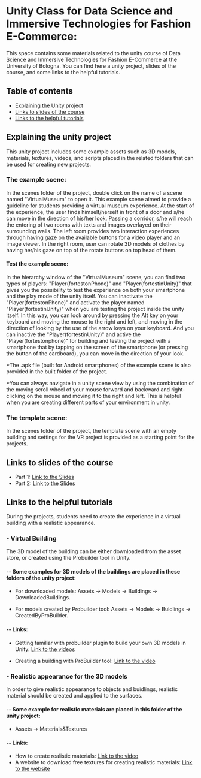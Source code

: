 # Unity Class for Data Science and Immersive Technologies for Fashion E-Commerce:
This space contains some materials related to the unity course of Data Science and Immersive Technologies for Fashion E-Commerce at the University of Bologna. You can find here a unity project, slides of the course, and some links to the helpful tutorials. 

## Table of contents
* [Explaining the Unity project](#Explanation)
* [Links to slides of the course](#slides)
* [Links to the helpful tutorials](#Tutorials)

## Explaining the unity project

This unity project includes some example assets such as 3D models, materials, textures, videos, and scripts placed in the related folders that can be used for creating new projects. 

### The example scene:

In the scenes folder of the project, double click on the name of a scene named "VirtualMuseum" to open it. This example scene aimed to provide a guideline for students providing a virtual museum experience. At the start of the experience, the user finds himself/herself in front of a door and s/he can move in the direction of his/her look. Passing a corridor, s/he will reach the entering of two rooms with texts and images overlayed on their surrounding walls. The left room provides two interaction experiences through having gaze on the available buttons for a video player and an image viewer. In the right room, user can rotate 3D models of clothes by having her/his gaze on top of the rotate buttons on top head of them.

#### Test the example scene:
In the hierarchy window of the "VirtualMuseum" scene, you can find two types of players: "Player(fortestonPhone)" and "Player(fortestinUnity)" that gives you the possibility to test the experience on both your smartphone and the play mode of the unity itself. 
You can inactivate the "Player(fortestonPhone)" and activate the player named "Player(fortestinUnity)" when you are testing the project inside the unity itself. In this way, you can look around by pressing the Alt key on your keyboard and moving the mouse to the right and left, and moving in the direction of looking by the use of the arrow keys on your keyboard. And you can inactive the "Player(fortestinUnity)" and active the "Player(fortestonphone)" for building and testing the project with a smartphone that by tapping on the screen of the smartphone (or pressing the button of the cardboard), you can move in the direction of your look.

*The .apk file (built for Android smartphones) of the example scene is also provided in the built folder of the project.

*You can always navigate in a unity scene view by using the combination of the moving scroll wheel of your mouse forward and backward and right-clicking on the mouse and moving it to the right and left. This is helpful when you are creating different parts of your environment in unity.


### The template scene:

In the scenes folder of the project, the template scene with an empty building and settings for the VR project is provided as a starting point for the projects.

## Links to slides of the course
* Part 1: [Link to the Slides](https://docs.google.com/presentation/d/1jW5Lnh7VeGfh6XpTCF8-IT86O99VvfY1ZAJkn-QAXBc/edit#slide=id.p1)
* Part 2: [Link to the Slides](https://docs.google.com/presentation/d/1MviPBiGDc32lQsXaDWD6mC8Bp6P_6Hm-nanf_po6opo/edit#slide=id.p34)

	
## Links to the helpful tutorials
During the projects, students need to create the experience in a virtual building with a realistic appearance.


### - Virtual Building

The 3D model of the building can be either downloaded from the asset store, or created using the Probuilder tool in Unity. 

#### -- Some examples for 3D models of the buildings are placed in these folders of the unity project: 

* For downloaded models: Assets -> Models -> Buildings -> DownloadedBuildings. 

* For models created by Probuilder tool: Assets -> Models -> Buidlings -> CreatedByProBuilder.


#### -- Links:

* Getting familiar with probuilder plugin to build your own 3D models in Unity: [Link to the videos](https://www.youtube.com/watch?v=MQ5GZq6vj5M&list=PLVpxoFqeUjC8WPHfE2eupQLlUoHrqeK6l&ab_channel=IndieGameHustle)

* Creating a building with ProBuilder tool: [Link to the video](https://www.youtube.com/watch?v=LDbwQ9ngExU&ab_channel=IndieGameHustle)

### - Realistic appearance for the 3D models

In order to give realistic appearance to objects and buidlings, realistic material should be created and applied to the surfaces.

#### -- Some example for realistic materials are placed in this folder of the unity project: 
* Assets -> Materials&Textures

#### -- Links: 
* How to create realistic materials: [Link to the video](https://www.youtube.com/watch?v=aiTl7B2xTmA)
* A website to download free textures for creating realistic materials: [Link to the website](https://polyhaven.com/)


